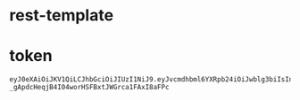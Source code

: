 # rest-template

# token

```text
eyJ0eXAiOiJKV1QiLCJhbGciOiJIUzI1NiJ9.eyJvcmdhbml6YXRpb24iOiJwblg3biIsInByb2plY3QiOiIzSzVLUiIsInRva2VuIjoiQU9kTWEifQ._s-_gApdcHeqjB4I04worHSFBxtJWGrca1FAxI8aFPc
```
